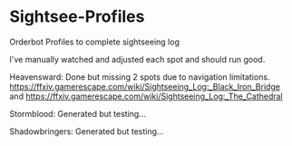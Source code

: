 # Sightsee-Profiles
Orderbot Profiles to complete sightseeing log

I've manually watched and adjusted each spot and should run good.

Heavensward: Done but missing 2 spots due to navigation limitations.
    https://ffxiv.gamerescape.com/wiki/Sightseeing_Log:_Black_Iron_Bridge
    and
    https://ffxiv.gamerescape.com/wiki/Sightseeing_Log:_The_Cathedral
    
Stormblood: Generated but testing...

Shadowbringers: Generated but testing...
